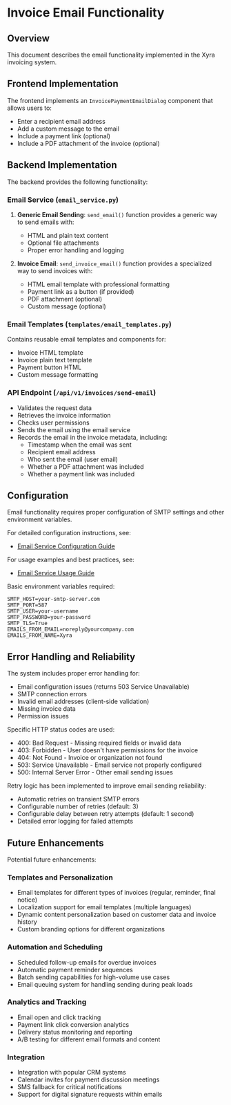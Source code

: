 # Invoice Email Functionality

## Overview

This document describes the email functionality implemented in the Xyra invoicing system.

## Frontend Implementation

The frontend implements an `InvoicePaymentEmailDialog` component that allows users to:

- Enter a recipient email address
- Add a custom message to the email
- Include a payment link (optional)
- Include a PDF attachment of the invoice (optional)

## Backend Implementation

The backend provides the following functionality:

### Email Service (`email_service.py`)

1. **Generic Email Sending**: `send_email()` function provides a generic way to send emails with:
   - HTML and plain text content
   - Optional file attachments
   - Proper error handling and logging

2. **Invoice Email**: `send_invoice_email()` function provides a specialized way to send invoices with:
   - HTML email template with professional formatting
   - Payment link as a button (if provided)
   - PDF attachment (optional)
   - Custom message (optional)

### Email Templates (`templates/email_templates.py`) 

Contains reusable email templates and components for:
- Invoice HTML template
- Invoice plain text template
- Payment button HTML
- Custom message formatting

### API Endpoint (`/api/v1/invoices/send-email`)

- Validates the request data
- Retrieves the invoice information
- Checks user permissions
- Sends the email using the email service
- Records the email in the invoice metadata, including:
  - Timestamp when the email was sent
  - Recipient email address
  - Who sent the email (user email)
  - Whether a PDF attachment was included
  - Whether a payment link was included

## Configuration

Email functionality requires proper configuration of SMTP settings and other environment variables.

For detailed configuration instructions, see:
- [Email Service Configuration Guide](./email_service_configuration.md)

For usage examples and best practices, see:
- [Email Service Usage Guide](./email_service_usage.md)

Basic environment variables required:

```
SMTP_HOST=your-smtp-server.com
SMTP_PORT=587
SMTP_USER=your-username
SMTP_PASSWORD=your-password
SMTP_TLS=True
EMAILS_FROM_EMAIL=noreply@yourcompany.com
EMAILS_FROM_NAME=Xyra
```

## Error Handling and Reliability

The system includes proper error handling for:
- Email configuration issues (returns 503 Service Unavailable)
- SMTP connection errors
- Invalid email addresses (client-side validation)
- Missing invoice data
- Permission issues

Specific HTTP status codes are used:
- 400: Bad Request - Missing required fields or invalid data
- 403: Forbidden - User doesn't have permissions for the invoice
- 404: Not Found - Invoice or organization not found
- 503: Service Unavailable - Email service not properly configured
- 500: Internal Server Error - Other email sending issues

Retry logic has been implemented to improve email sending reliability:
- Automatic retries on transient SMTP errors
- Configurable number of retries (default: 3)
- Configurable delay between retry attempts (default: 1 second)
- Detailed error logging for failed attempts

## Future Enhancements

Potential future enhancements:

### Templates and Personalization
- Email templates for different types of invoices (regular, reminder, final notice)
- Localization support for email templates (multiple languages)
- Dynamic content personalization based on customer data and invoice history
- Custom branding options for different organizations

### Automation and Scheduling
- Scheduled follow-up emails for overdue invoices
- Automatic payment reminder sequences
- Batch sending capabilities for high-volume use cases
- Email queuing system for handling sending during peak loads

### Analytics and Tracking
- Email open and click tracking
- Payment link click conversion analytics
- Delivery status monitoring and reporting
- A/B testing for different email formats and content

### Integration
- Integration with popular CRM systems
- Calendar invites for payment discussion meetings
- SMS fallback for critical notifications
- Support for digital signature requests within emails
